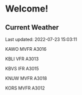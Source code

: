 # Welcome!

## Current Weather

Last updated: 2022-07-23 15:03:11

KAWO MVFR A3016

KBLI VFR A3013

KBVS IFR A3015

KNUW MVFR A3018

KORS MVFR A3012


